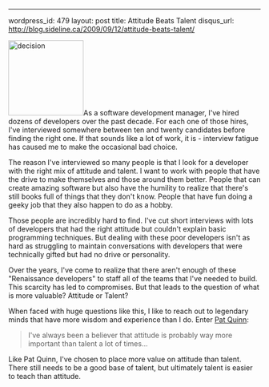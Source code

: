 --- 
wordpress_id: 479
layout: post
title: Attitude Beats Talent
disqus_url: http://blog.sideline.ca/2009/09/12/attitude-beats-talent/

<img src="http://www.sideline.ca/images/articles/decision.jpg" alt="decision" title="decision" width="150" height="150" class="left" />As a software development manager, I've hired dozens of developers over the past decade.  For each one of those hires, I've interviewed somewhere between ten and twenty candidates before finding the right one.  If that sounds like a lot of work, it is - interview fatigue has caused me to make the occasional bad choice.

The reason I've interviewed so many people is that I look for a developer with the right mix of attitude and talent.  I want to work with people that have the drive to make themselves and those around them better.  People that can create amazing software but also have the humility to realize that there's still books full of things that they don't know.  People that have fun doing a geeky job that they also happen to do as a hobby.

Those people are incredibly hard to find.  I've cut short interviews with lots of developers that had the right attitude but couldn't explain basic programming techniques.  But dealing with these poor developers isn't as hard as struggling to maintain conversations with developers that were technically gifted but had no drive or personality.

Over the years, I've come to realize that there aren't enough of these "Renaissance developers" to staff all of the teams that I've needed to build.  This scarcity has led to compromises.  But that leads to the question of what is more valuable?  Attitude or Talent?

When faced with huge questions like this, I like to reach out to legendary minds that have more wisdom and experience than I do.  Enter [Pat Quinn](http://tsn.ca/nhl/story/?id=290845):

>I've always been a believer that attitude is probably way more important than talent a lot of times...

Like Pat Quinn, I've chosen to place more value on attitude than talent.  There still needs to be a good base of talent, but ultimately talent is easier to teach than attitude.

